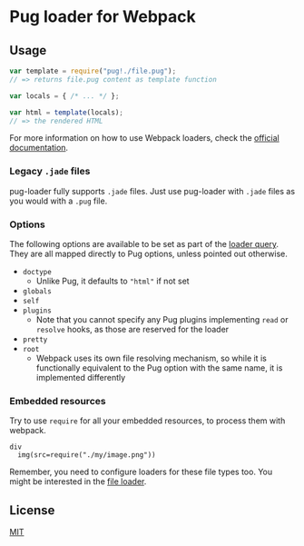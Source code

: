 # Pug loader for Webpack

## Usage

``` javascript
var template = require("pug!./file.pug");
// => returns file.pug content as template function

var locals = { /* ... */ };

var html = template(locals);
// => the rendered HTML
```

For more information on how to use Webpack loaders, check the [official documentation][using-loaders].

### Legacy `.jade` files

pug-loader fully supports `.jade` files. Just use pug-loader with `.jade` files as you would with a `.pug` file.

### Options

The following options are available to be set as part of the [loader query][query]. They are all mapped directly to Pug options, unless pointed out otherwise.

- `doctype`
  - Unlike Pug, it defaults to `"html"` if not set
- `globals`
- `self`
- `plugins`
  - Note that you cannot specify any Pug plugins implementing `read` or `resolve` hooks, as those are reserved for the loader
- `pretty`
- `root`
  - Webpack uses its own file resolving mechanism, so while it is functionally equivalent to the Pug option with the same name, it is implemented differently

### Embedded resources

Try to use `require` for all your embedded resources, to process them with webpack.

```pug
div
  img(src=require("./my/image.png"))
```

Remember, you need to configure loaders for these file types too. You might be interested in the [file loader][file-loader].

## License

[MIT][mit]

[file-loader]: https://github.com/webpack/file-loader
[includes]: http://jade-lang.com/reference/includes/
[mit]: https://www.opensource.org/licenses/mit-license.php
[query]: https://webpack.github.io/docs/using-loaders.html#query-parameters
[using-loaders]: https://webpack.github.io/docs/using-loaders.html
